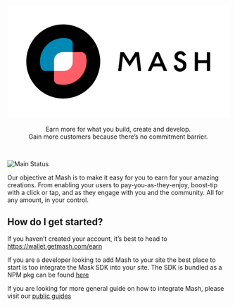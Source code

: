 <p align="center">
  <img src="./assets/logo.png">
</p>

<p align="center">
  Earn more for what you build, create and develop. <br/> Gain more customers because there’s no commitment barrier.
</p>

</br>

![Main Status](https://github.com/github/docs/actions/workflows/main.yml/badge.svg)

Our objective at Mash is to make it easy for you to earn for your amazing creations. From enabling your users to pay-you-as-they-enjoy, boost-tip with a click or tap, and as they engage with you and the community. All for any amount, in your control.

## How do I get started?

If you haven’t created your account, it’s best to head to https://wallet.getmash.com/earn 

If you are a developer looking to add Mash to your site the best place to start is too integrate the Mask SDK into your site. The SDK is bundled as a NPM pkg can be found [here](./packages/client-sdk)

If you are looking for more general guide on how to integrate Mash, please visit our [public guides](https://guides.getmash.com)
